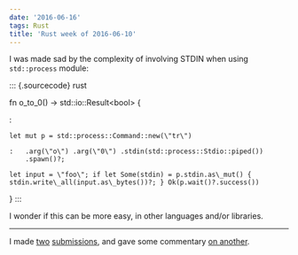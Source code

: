 ```yaml
---
date: '2016-06-16'
tags: Rust
title: 'Rust week of 2016-06-10'
---
```


I was made sad by the complexity of involving STDIN when using
`std::process` module:

::: {.sourcecode}
rust

fn o\_to\_0() -\> std::io::Result\<bool\> {

:   

    let mut p = std::process::Command::new(\"tr\")

    :   .arg(\"o\") .arg(\"0\") .stdin(std::process::Stdio::piped())
        .spawn()?;

    let input = \"foo\"; if let Some(stdin) = p.stdin.as\_mut() {
    stdin.write\_all(input.as\_bytes())?; } Ok(p.wait()?.success())

}
:::

I wonder if this can be more easy, in other languages and/or libraries.

------------------------------------------------------------------------

I made [two][] [submissions], and gave some commentary [on another].

  [two]: https://github.com/uutils/coreutils/pull/899
  [submissions]: https://github.com/rust-lang/rust/pull/34314
  [on another]: https://github.com/rust-lang/rust/pull/34114
